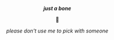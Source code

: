 <div align="center">
  
***just a bone*** <br>

🦴<br>

*please don't use me to pick with someone* <br>
</div>
